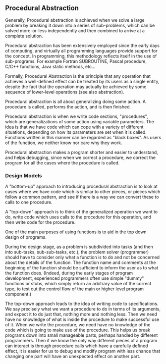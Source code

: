 ## Procedural Abstraction
Generally, Procedural abstraction is achieved when we solve a large problem by breaking it down into a series of sub-problems, which can be solved more-or-less independently and then combined to arrive at a complete solution.

Procedural abstraction has been extensively employed since the early days of computing, and virtually all programming languages provide support for the concept. In programming, this methodology reflects itself in the use of sub-programs. For example Fortran SUBROUTINE, Pascal procedure, C/C++ functions, Java static methods, etc...

Formally, Procedural Abstraction is the principle that any operation that achieves a well-defined effect can be treated by its users as a single entity, despite the fact that the operation may actually be achieved by some sequence of lower-level operations (see also abstraction).

Procedural abstraction is all about generalizing doing some action. A procedure is called, performs the action, and is then finished.

Procedural abstraction is when we write code sections, "procedures", which are generalizations of some action using variable parameters.  The idea is that we have code which can cope with a variety of different situations, depending on how its parameters are set when it is called. Functions written in this manner can be regarded as "black boxes". As users of the function, we neither know nor care why they work.

Procedural abstraction makes a program shorter and easier to understand, and helps debugging, since when we correct a procedure, we correct the program for all the cases where the procedure is called.


### Design Models
A "bottom-up" approach to introducing procedural abstraction is to look at cases where we have code which is similar to other pieces, or pieces which follow a common pattern, and see if there is a way we can convert these to calls to one procedure.

A "top-down" approach is to think of the generalized operation we want to do, write code which uses calls to the procedure for this operation, and then write code for the procedure.

One of the main purposes of using functions is to aid in the top down design of programs.

During the design stage, as a problem is subdivided into tasks (and then into sub-tasks, sub-sub-tasks, etc.), the problem solver (programmer) should have to consider only what a function is to do and not be concerned about the details of the function. The function name and comments at the beginning of the function should be sufficient to inform the user as to what the function does. (Indeed, during the early stages of program development, experienced programmers often use simple "dummy" functions or stubs, which simply return an arbitrary value of the correct type, to test out the control flow of the main or higher level program component.)


The top-down approach leads to the idea of writing code to specifications. We say precisely what we want a procedure to do in terms of its arguments, and expect it to do just that, nothing more and nothing less. Then we need have no knowledge of what is inside the procedure to make successful use of it. When we write the procedure, we need have no knowledge of the code which is going to make use of the procedure. This helps us break programs down into small manageable parts, perhaps handled by different programmers. Then if we know the only way different pieces of a program can interact is through procedure calls which have a carefully defined effect, it is easier for us to debug and modify program with less chance that changing one part will have an unexpected effect on another part.
